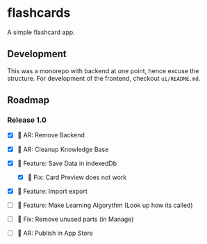 # flashcards
A simple flashcard app.

## Development
This was a monorepo with backend at one point, hence excuse the structure. For development of the frontend, checkout `ui/README.md`.

## Roadmap

### Release 1.0

- [x] 🚧 AR: Remove Backend
- [x] 🚧 AR: Cleanup Knowledge Base
- [x] 🚀 Feature: Save Data in indexedDb
  - [x] 🐛 Fix: Card Preview does not work
- [x] 🚀 Feature: Import export
- [ ] 🚀 Feature: Make Learning Algorythm (Look up how its called)
- [ ] 🐛 Fix: Remove unused parts (in Manage)
- [ ] 🚧 AR: Publish in App Store

